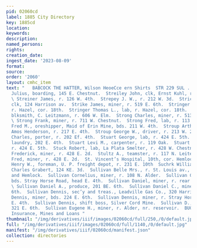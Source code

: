 ```yaml
---
pid: 02060cd
label: 1885 City Directory
key: 1885cd
location: 
keywords: 
description: 
named_persons: 
rights: 
creation_date: 
ingest_date: '2023-08-09'
format: 
source: 
order: '2060'
layout: cmhc_item
text: "   BABCOCK THE HATTER, Wilson HeoeCce ern Shirts  STR 229 SUL .     Strehlke
  Julius, boarding, 145 E. Chestnut.  Streiley John, clk, Ernst Kuhl, r. 418 W. Chestnut.
  \ Streiner James, r. 126 W. 4th.  Strepey J. W., r. 212 W. 3d.  Strickland Fred,
  clk, 124 Harrison av.  Strike James, miner, r. 519 E. 6th.  Stringer Mary J. Miss,
  r. Hazel, cor. 18th.  Stringer Thomas L., lab, r. Hazel, cor. 18th.  Stromyer George,
  blksmith, C. Leitzmann, r. 606 W. Elm.  Strong Charles, miner, r. 513 W. Front.
  \ Strong Frank, miner, r. 711 W. Chestnut.  Strong Fred, lab, r. 113 E. 5th.  Strong
  Fred M., oreshipper, Maid of Erin Mine, bds. 211 W. 4th.  Stroup Arthur, driver,
  Amos Henderson, r. 217 E. 4th.  Stroup George W., driver, r. 213 W. 2d.  Stuart
  Charles, porter, r. 202 Ef. 4th.  Stuart George, lab, r. 424 E. 5th.  Stuart Isaac,
  laundry, 202 E. 4th.  Stuart Levi M., carpenter, r. 119 Oak.  Stuart Sarah Mrs.,
  r. 424 E. 5th.  Stuck Robert, lab, La Plata Smelter, r. 428 W. Chestnut.  Studeman
  Frederick, miner, r. 428 E. 2d.  Stultz A., teamster, r. 117 N. Leiter av.  Stuthman
  Fred, miner, r. 428 E. 2d.  St. Vincent’s Hospital, 10th, cor. Hemlock.  Sudheimer
  Henry W., foreman, U. P. freight depot, r. 231 E. 10th  Suchrk William C., barber,
  Charles Grabert, 124 KE. 3d.  Sullivan Belle Mrs., r. St. Louis av., bet. Poplar
  and Hemlock.  Sullivan Cornelius, miner, r. 108 N. Alder.  Sullivan Cornelius, miner,
  bds. Stray Horse Road, head E. 4th.  Sullivan Daniel, miner, r. rear 3233 E. 5th.
  \ Sullivan Daniel A., produce, 201 BE. 6th.  Sullivan Daniel C., miner, r. 727 EK.
  6th.  Sullivan Dennis, sec’y and treas., Leadville Gas Co., 320 Harri- son av.  Sullivan
  Dennis, miner, bds. 224 E. 6th.  Sullivan Dennis, miner, r. Stray Horse Road, head
  E. 4th.  Sullivan Dennis, shift boss, Silver Cord Mine.  Sullivan D., miner, r.
  321 E. 6th.  Sullivan Eugene H., miner, r. Alder, nr. reservoir.  BUCK & STEEL,
  Insurance, Mines and Loans "
thumbnail: "/img/derivatives/iiif/images/02060cd/full/250,/0/default.jpg"
full: "/img/derivatives/iiif/images/02060cd/full/1140,/0/default.jpg"
manifest: "/img/derivatives/iiif/02060cd/manifest.json"
collection: directories
---
```


